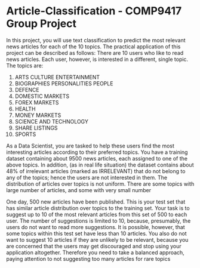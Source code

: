 # Article-Classification - COMP9417 Group Project

In this project, you will use text classification to predict the most relevant news articles for
each of the 10 topics. The practical application of this project can be described as follows:
There are 10 users who like to read news articles. Each user, however, is interested in a
different, single topic. The topics are:
1. ARTS CULTURE ENTERTAINMENT
2. BIOGRAPHIES PERSONALITIES PEOPLE
3. DEFENCE
4. DOMESTIC MARKETS
5. FOREX MARKETS
6. HEALTH
7. MONEY MARKETS
8. SCIENCE AND TECHNOLOGY
9. SHARE LISTINGS
10. SPORTS

As a Data Scientist, you are tasked to help these users find the most interesting articles
according to their preferred topics. You have a training dataset containing about 9500 news
articles, each assigned to one of the above topics. In addition, (as in real life situation) the
dataset contains about 48% of irrelevant articles (marked as IRRELEVANT) that do not
belong to any of the topics; hence the users are not interested in them. The distribution of
articles over topics is not uniform. There are some topics with large number of articles, and
some with very small number

One day, 500 new articles have been published. This is your test set that has similar article
distribution over topics to the training set. Your task is to suggest up to 10 of the most relevant
articles from this set of 500 to each user. The number of suggestions is limited to 10, because,
presumably, the users do not want to read more suggestions. It is possible, however, that some
topics within this test set have less than 10 articles. You also do not want to suggest 10 articles
if they are unlikely to be relevant, because you are concerned that the users may get
discouraged and stop using your application altogether. Therefore you need to take a balanced
approach, paying attention to not suggesting too many articles for rare topics
